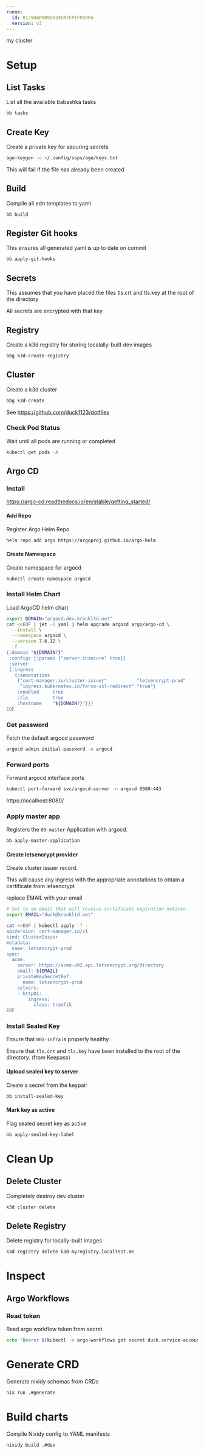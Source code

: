 ```yaml
---
runme:
  id: 01J9HAPD89ZH24ER7CPYFPD9FG
  version: v3
---
```


my cluster

# Setup


## List Tasks

List all the available babashka tasks

```sh {"id":"01J9DFJCFCN3TYYMJHEZJVZZCJ","name":"list-tasks"}
bb tasks
```

## Create Key

Create a private key for securing secrets

```sh {"name": "create-age-key"}
age-keygen -o ~/.config/sops/age/keys.txt
```

This will fail if the file has already been created

## Build

Compile all edn templates to yaml

```sh {"category":"Building","excludeFromRunAll":"true","id":"01J9DFM8AX7SNGCJJK6XCCV3G3","interactive":"false","name":"build-code"}
bb build
```

## Register Git hooks

This ensures all generated yaml is up to date on commit

```sh {"name":"setup-git-hooks"}
bb apply-git-hooks
```

## Secrets

This assumes that you have placed the files tls.crt and tls.key at the root of the directory

All secrets are encrypted with that key

## Registry

Create a k3d registry for storing localally-built dev images

```sh {"id":"01J9HAPD89ZH24ER7CP99BVFM4","name":"create-registry"}
bbg k3d-create-registry
```

## Cluster

Create a k3d cluster

```sh {"id":"01J9HAPD89ZH24ER7CPE4916TR","name":"create-cluster"}
bbg k3d-create
```

See https://github.com/duck1123/dotfiles

### Check Pod Status

Wait until all pods are running or completed

```sh {"id":"01J9EFNB7W63FD7K94XHHQB0Z9","name":"get-pods"}
kubectl get pods -A
```

## Argo CD

### Install

https://argo-cd.readthedocs.io/en/stable/getting_started/

#### Add Repo

Register Argo Helm Repo

```sh {"id":"01JBT0MF6SEC8NMMCZW17AYQEC"}
helm repo add argo https://argoproj.github.io/argo-helm
```

#### Create Namespace

Create namespace for argocd

```sh {"id":"01JBT0MF6SEC8NMMCZW3PFPEJD","name":"create-argo-namespace"}
kubectl create namespace argocd
```

### Install Helm Chart

Load ArgoCD helm chart

```sh {"id":"01JBT0MF6SEC8NMMCZW5Y95TD9","name":"install-argocd"}
export DOMAIN="argocd.dev.kronkltd.net"
cat <<EOF | jet -o yaml | helm upgrade argocd argo/argo-cd \
  --install \
  --namespace argocd \
  --version 7.6.12 \
  -f -
{:domain "${DOMAIN?}"
 :configs {:params {"server.insecure" true}}
 :server
 {:ingress
   {:annotations
    {"cert-manager.io/cluster-issuer"           "letsencrypt-prod"
     "ingress.kubernetes.io/force-ssl-redirect" "true"}
    :enabled     true
    :tls         true
    :hostname    "${DOMAIN?}"}}}
EOF
```

### Get password

Fetch the default argocd password

```sh {"id":"01J9HAPD89ZH24ER7CPMKQ1FJW","name":"get-initial-password"}
argocd admin initial-password -n argocd
```

### Forward ports

Forward argocd interface ports

```sh {"background":"true","id":"01J9HAPD89ZH24ER7CPRARMG51","interactive":"false","name":"forward-argocd-ports"}
kubectl port-forward svc/argocd-server -n argocd 8080:443
```

https://localhost:8080/

### Apply master app

Registers the `00-master` Application with argocd.

```sh {"id":"01J9HAPD89ZH24ER7CPSBSYNH3","name":"apply-master-application"}
bb apply-master-application
```

#### Create letsencrypt provider

Create cluster issuer record.

This will cause any ingress with the appropriate annotations to obtain a
certificate from letsencrypt

replace EMAIL with your email

```sh {"excludeFromRunAll":"true","id":"01J9EFNB7XD34C8SG0HQSE3CRJ","name":"install-cluster-issuer"}
# Set to an email that will receive certificate expiration notices.
export EMAIL="duck@kronkltd.net"

cat <<EOF | kubectl apply -f -
apiVersion: cert-manager.io/v1
kind: ClusterIssuer
metadata:
  name: letsencrypt-prod
spec:
  acme:
    server: https://acme-v02.api.letsencrypt.org/directory
    email: ${EMAIL}
    privateKeySecretRef:
      name: letsencrypt-prod
    solvers:
    - http01:
        ingress:
          class: traefik
EOF
```

### Install Sealed Key

Ensure that `001-infra` is properly healthy

Ensure that `tls.crt` and `tls.key` have been installed to the root of the directory. (from Keepass)

#### Upload sealed key to server

Create a secret from the keypair

```sh {"id":"01J9HAPD89ZH24ER7CPX4JV20M","name":"install-sealed-key"}
bb install-sealed-key
```

#### Mark key as active

Flag sealed secret key as active

```sh {"id":"01J9HAPD89ZH24ER7CPY71BQTB","name":"apply-sealed-key-label"}
bb apply-sealed-key-label
```

# Clean Up

## Delete Cluster

Completely destroy dev cluster

```sh {"excludeFromRunAll":"true","id":"01JBT0MF6SEC8NMMCZW8ZPSWA5","name":"delete-cluster"}
k3d cluster delete
```

## Delete Registry

Delete registry for locally-built images

```sh {"excludeFromRunAll":"true","id":"01J9M6SR2R5G8JE646YKSHWZ9T","name":"delete-registry"}
k3d registry delete k3d-myregistry.localtest.me
```

# Inspect

## Argo Workflows

### Read token

Read argo workflow token from secret

```sh {"name": "read-token"}
echo "Bearer $(kubectl -n argo-workflows get secret duck.service-account-token -o=jsonpath='{.data.token}' | base64 --decode)"
```

# Generate CRD

Generate nixidy schemas from CRDs

```sh {"name": "generate-crds"}
nix run .#generate
```

# Build charts

Compile Nixidy config to YAML manifests

```sh {"name": "build-charts"}
nixidy build .#dev
```
